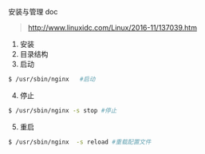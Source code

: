 安装与管理 doc
> http://www.linuxidc.com/Linux/2016-11/137039.htm

1. 安装
2. 目录结构
3. 启动

``` bash
$ /usr/sbin/nginx   #启动
```

4. 停止

``` bash
$ /usr/sbin/nginx -s stop #停止 
```

5. 重启

``` bash
$ /usr/sbin/nginx  -s reload #重载配置文件
```